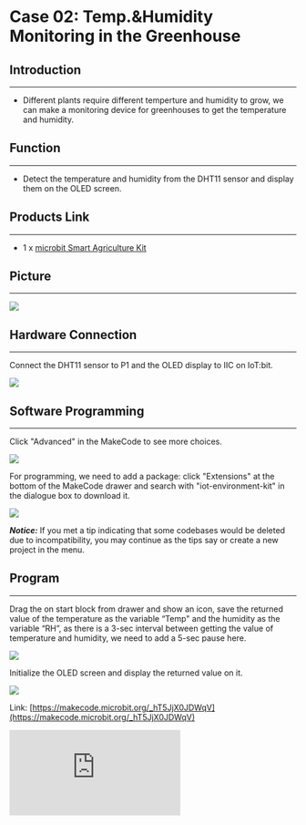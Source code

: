 ﻿# Case 02: Temp.&Humidity Monitoring in the Greenhouse


##  Introduction
---

- Different plants require different temperture and humidity to grow, we can make a monitoring device for greenhouses to get the temperature and humidity.

##  Function
---
- Detect the temperature and humidity from the DHT11 sensor and display them on the OLED screen.

## Products Link
---
- 1 x [microbit Smart Agriculture Kit](https://shop.elecfreaks.com/products/elecfreaks-micro-bit-smart-agriculture-kit-without-micro-bit-board?_pos=2&_sid=2c86b7764&_ss=r)

## Picture
---
![](https://wiki-media-ef.oss-cn-hongkong.aliyuncs.com/docs/microbit/wisdom-life/microbit-smart-agriculture-kit/images/microbit-Smart-Agriculture-Kit-case-01-02.png)

## Hardware Connection
---

Connect the DHT11 sensor to P1 and the OLED display to IIC on IoT:bit.

![](https://wiki-media-ef.oss-cn-hongkong.aliyuncs.com/docs/microbit/wisdom-life/microbit-smart-agriculture-kit/images/microbit-Smart-Agriculture-Kit-case-02-03.png)

## Software Programming

---

Click "Advanced" in the MakeCode to see more choices.

![](https://wiki-media-ef.oss-cn-hongkong.aliyuncs.com/docs/microbit/wisdom-life/microbit-smart-agriculture-kit/images/microbit-Smart-Agriculture-Kit-case-01-04.png)

For programming, we need to add a package: click "Extensions" at the bottom of the MakeCode drawer and search with "iot-environment-kit" in the dialogue box to download it.

![](https://wiki-media-ef.oss-cn-hongkong.aliyuncs.com/docs/microbit/wisdom-life/microbit-smart-agriculture-kit/images/microbit-Smart-Agriculture-Kit-case-01-05.png)

***Notice:*** If you met a tip indicating that some codebases would be deleted due to incompatibility, you may continue as the tips say or create a new project in the menu.

## Program

---

Drag the on start block from drawer and show an icon, save the returned value of the temperature as the variable “Temp" and the humidity as the variable “RH”, as there is a 3-sec interval between getting the value of temperature and humidity, we need to add a 5-sec pause here.

![](https://wiki-media-ef.oss-cn-hongkong.aliyuncs.com/docs/microbit/wisdom-life/microbit-smart-agriculture-kit/images/microbit-Smart-Agriculture-Kit-case-02-07.png)

Initialize the OLED screen and display the returned value on it.

![](https://wiki-media-ef.oss-cn-hongkong.aliyuncs.com/docs/microbit/wisdom-life/microbit-smart-agriculture-kit/images/microbit-Smart-Agriculture-Kit-case-02-08.png)

Link: [https://makecode.microbit.org/_hT5JjX0JDWqV](https://makecode.microbit.org/_hT5JjX0JDWqV)

<div
    style={{
        position: 'relative',
        paddingBottom: '60%',
        overflow: 'hidden',
    }}
>
    <iframe
        src="https://makecode.microbit.org/_hT5JjX0JDWqV"
        frameborder="0"
        sandbox="allow-popups allow-forms allow-scripts allow-same-origin"
        style={{
            position: 'absolute',
            width: '100%',
            height: '100%',
        }}
    />
</div>


## Result
---
- The current temperature and humidity values display on the OLED screen.
